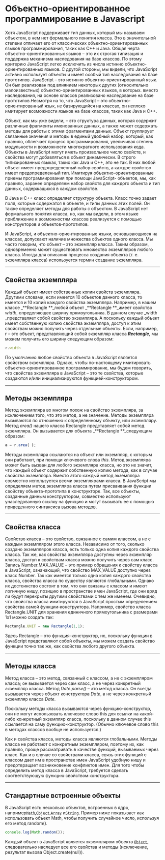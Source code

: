 # Объектно-ориентированное программирование в Javascript

Хотя JavaScript поддерживает тип данных, который мы называем объектом, в нем нет формального понятия класса. Это в значительной степени отличает его от классических объектно-ориентированных языков программирования, таких как C++ и Java. Общая черта объектно-ориентированных языков – это их строгая типизация и поддержка механизма наследования на базе классов. По этому критерию JavaScript легко исключить из числа истинно объектно-ориентированных языков. С другой стороны, мы видели, что JavaScript активно использует объекты и имеет особый тип наследования на базе прототипов. JavaScript – это истинно объектно-ориентированный язык. Он был реализован под влиянием некоторых других \(относительно малоизвестных\) объектно-ориентированных языков, в которых. вместо наследования, на основе классов реализовано наследование на базе прототипов.Несмотря на то, что JavaScript – это объектно-ориентированный язык, не базирующийся на классах, он неплохо имитирует возможности языков на базе классов, таких как Java и C++.

Объект, как мы уже видели, – это структура данных, которая содержит различные фрагменты именованных данных, а также может содержать методы для работы с этими фрагментами данных. Объект группирует связанные значения и методы в единый удобный набор, который, как правило, облегчает процесс программирования, увеличивая степень модульности и возможности многократного использования кода. Объекты в JavaScript могут иметь произвольное число свойств, и свойства могут добавляться в объект динамически. В строго типизированных языках, таких как Java и C++, это не так.  В них любой объект имеет предопределенный набор свойств, а каждое свойство имеет предопределенный тип.  Имитируя объектно-ориентированные приемы программирования при помощи JavaScript- объектов, мы, как правило, заранее определяем набор свойств для каждого объекта и тип данных, содержащихся в каждом свойстве.

В Java и C++ класс определяет структуру объекта. Класс точно задает поля, которые содержатся в объекте, и типы данных этих полей. Он также определяет методы для работы с объектом. В JavaScript нет формального понятия класса, но, как мы видели, в этом языке приближение к возможностям классов реализуется с помощью конструкторов и объектов-прототипов.

И JavaScript, и объектно-ориентированные языки, основывающиеся на классах, допускают наличие множества объектов одного класса. Мы часто говорим, что объект – это экземпляр класса. Таким образом, одновременно может существовать множество экземпляров любого класса. Иногда для описания процесса создания объекта \(т. е. экземпляра класса\) используется термин создание экземпляра.

---

## Свойства экземпляра

Каждый объект имеет собственные копии свойств экземпляра. Другими словами, если имеется 10 объектов данного класса, то имеется и 10 копий каждого свойства экземпляра. Например, в нашем классе _**Rectangle **_любой объект _**Rectangle **_имеет свойство _width_, определяющее ширину прямоугольника. В данном случае _width _представляет собой свойство экземпляра. А поскольку каждый объект имеет собственную копию свойства экземпляра, доступ к этим свойствам можно получить через отдельные объекты. Если, например, r – это объект, представляющий собой экземпляр класса _**Rectangle**_, мы можем получить его ширину следующим образом:

```js
r.width
```

По умолчанию любое свойство объекта в JavaScript является свойством экземпляра. Однако, чтобы по-настоящему имитировать объектно-ориентированное программирование, мы будем говорить, что свойства экземпляра в JavaScript – это те свойства, которые создаются и/или инициализируются функцией-конструктором.

---

## Методы экземпляра

Метод экземпляра во многом похож на свойство экземпляра, за исключением того, что это метод, а не значение.  Методы экземпляра вызываются по отношению к определенному объекту, или экземпляру.  Метод _area\(\)_ нашего класса Rectangle представляет собой метод экземпляра. Он вызывается для объекта _**Rectangle **_следующим образом:

```js
a = r.area( );
```

Методы экземпляра ссылаются на объект или экземпляр, с которым они работают, при помощи ключевого слова _this_. Метод экземпляра может быть вызван для любого экземпляра класса, но это не значит, что каждый объект содержит собственную копию метода, как в случае свойства экземпляра. Вместо этого каждый метод экземпляра совместно используется всеми экземплярами класса. В JavaScript мы определяем метод экземпляра класса путем присваивания функции свойству объекта-прототипа в конструкторе. Так, все объекты, созданные данным конструктором, совместно используют унаследованную ссылку на функцию и могут вызывать ее с помощью приведенного синтаксиса вызова методов.

---

## Свойства класса

Свойство класса – это свойство, связанное с самим классом, а не с каждым экземпляром этого класса.  Независимо от того, сколько создано экземпляров класса, есть только одна копия каждого свойства класса. Так же, как свойства экземпляра доступны через экземпляр класса, доступ к свойствам класса можно получить через сам класс. Запись Number.MAX\_VALUE – это пример обращения к свойству класса в JavaScript, означающий, что свойство MAX\_VALUE доступно через класс Number. Так как имеется только одна копия каждого свойства класса, свойства класса по существу являются глобальными. Однако их достоинство состоит в том, что они связаны с классом и имеют логичную нишу, позицию в пространстве имен JavaScript, где они вряд ли будут перекрыты другими свойствами с тем же именем.  Очевидно, что свойства класса имитируются в JavaScript простым определением свойства самой функции-конструктора. Например, свойство класса Rectangle.UNIT для хранения единичного прямоугольника с размерами 1x1 можно создать так:

```js
Rectangle.UNIT = new Rectangle(1,1);
```

Здесь Rectangle – это функция-конструктор, но, поскольку функции в JavaScript представляют собой объекты, мы можем создать свойство функции точно так же, как свойства любого другого объекта.

---

## Методы класса

Метод класса – это метод, связанный с классом, а не с экземпляром класса; он вызывается через сам класс, а не через конкретный экземпляр класса. Метод _Date.parse\(\)_ – это метод класса. Он всегда вызывается через объект конструктора _Date_, а не через конкретный экземпляр класса _Date_.

Поскольку методы класса вызываются через функцию-конструктор, они не могут использовать ключевое слово this для ссылки на какой-либо конкретный экземпляр класса, поскольку в данном случае this ссылается на саму функцию-конструктор. \(Обычно ключевое слово this в методах классов вообще не используется.\)

Как и свойства класса, методы класса являются глобальными. Методы класса не работают с конкретным экземпляром, поэтому их, как правило, проще рассматривать в качестве функций, вызываемых через класс. Как и в случае со свойствами класса, связь этих функций с классом дает им в пространстве имен JavaScript удобную нишу и предотвращает возникновение конфликтов имен. Для того чтобы определить метод класса в JavaScript, требуется сделать соответствующую функцию свойством конструктора.

---

## Стандартные встроенные объекты

В JavaScript есть несколько объектов, встроенных в ядро, например[`Math`](https://developer.mozilla.org/ru/docs/Web/JavaScript/Reference/Global_Objects/Math),[`Object`](https://developer.mozilla.org/ru/docs/Web/JavaScript/Reference/Global_Objects/Object),[`Array`](https://developer.mozilla.org/ru/docs/Web/JavaScript/Reference/Global_Objects/Array) и[`String`](https://developer.mozilla.org/ru/docs/Web/JavaScript/Reference/Global_Objects/String). Пример ниже показывает как использовать объект Math, чтобы получить случайное число, используя его метод random\(\).

```js
console.log(Math.random());
```

Каждый объект в JavaScript является экземпляром объекта [`Object`](https://developer.mozilla.org/ru/docs/Web/JavaScript/Reference/Global_Objects/Object), следовательно наследует все его свойства и методы \(исключение, результат вызова Object.create\(null\)\).

